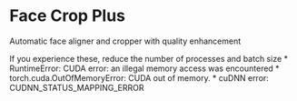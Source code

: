 # Face Crop Plus
Automatic face aligner and cropper with quality enhancement

If you experience these, reduce the number of processes and batch size
    * RuntimeError: CUDA error: an illegal memory access was encountered
    * torch.cuda.OutOfMemoryError: CUDA out of memory.
    * cuDNN error: CUDNN_STATUS_MAPPING_ERROR